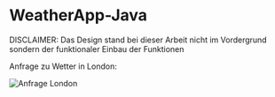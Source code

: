 # WeatherApp-Java

DISCLAIMER: Das Design stand bei dieser Arbeit nicht im Vordergrund sondern der funktionaler Einbau der Funktionen

Anfrage zu Wetter in London:

![Anfrage London](https://github.com/MarcelEpple/WeatherApp-Java/assets/147624749/fd0d0721-6b26-4635-a153-38f0c3ee55d0)
